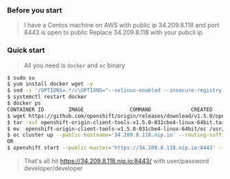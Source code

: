 
### Before you start 
> I have a Centos machine on AWS with public ip 34.209.8.118  and port 8443 is open to public
> Replace 34.209.8.118 with your pubcli ip.  


### Quick start
> All you need is `docker` and `oc` binary

```sh
$ sudo su
$ yum install docker wget -y
$ sed -i '/OPTIONS=.*/c\OPTIONS="--selinux-enabled --insecure-registry 172.30.0.0/16"' /etc/sysconfig/docker
$ systemctl restart docker
$ docker ps
CONTAINER ID        IMAGE               COMMAND             CREATED             STATUS              PORTS               NAMES
$ wget https://github.com/openshift/origin/releases/download/v1.5.0/openshift-origin-client-tools-v1.5.0-031cbe4-linux-64bit.tar.gz
$ tar -xvf openshift-origin-client-tools-v1.5.0-031cbe4-linux-64bit.tar.gz
$ mv  openshift-origin-client-tools-v1.5.0-031cbe4-linux-64bit/oc /usr/bin/oc
$ oc cluster up --public-hostname='34.209.8.118.nip.io' --routing-suffix='34.209.8.118.nip.io'
OR
$ openshift start --public-master='https://34.209.8.118.nip.io:8443' --master='https://172.31.35.206:8443' --listen='https://0.0.0.0:8443'
```

> That's all  hit   https://34.209.8.118.nip.io:8443/   with   user/password     developer/developer


